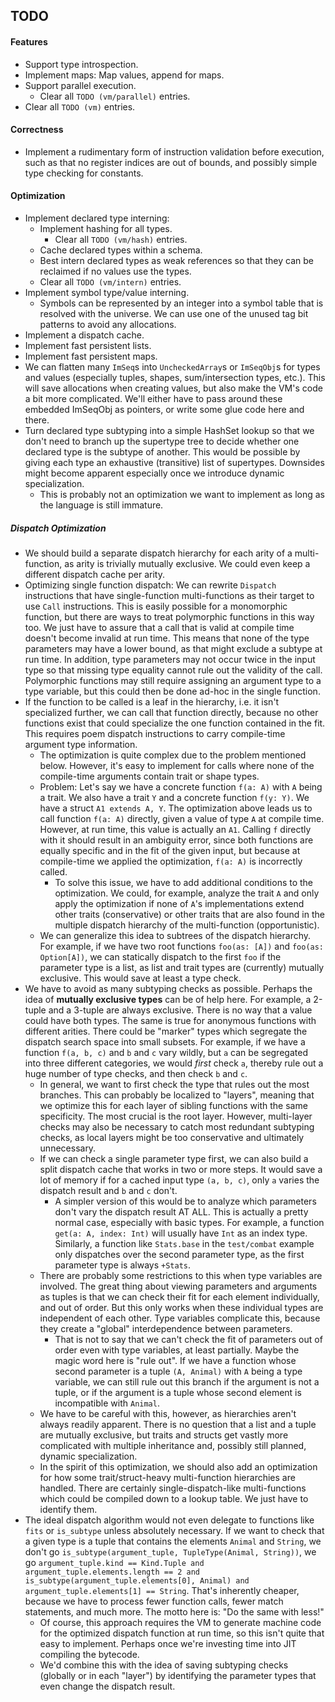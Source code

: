 ## TODO

#### Features

- Support type introspection.
- Implement maps: Map values, append for maps.
- Support parallel execution.
  - Clear all `TODO (vm/parallel)` entries.
- Clear all `TODO (vm)` entries.

#### Correctness

- Implement a rudimentary form of instruction validation before execution, such as that no register indices are out of bounds, and possibly simple type checking for constants.

#### Optimization

- Implement declared type interning:
  - Implement hashing for all types.
    - Clear all `TODO (vm/hash)` entries.
  - Cache declared types within a schema.
  - Best intern declared types as weak references so that they can be reclaimed if no values use the types.
  - Clear all `TODO (vm/intern)` entries.
- Implement symbol type/value interning.
  - Symbols can be represented by an integer into a symbol table that is resolved with the universe. We can use one of the unused tag bit patterns to avoid any allocations.
- Implement a dispatch cache.
- Implement fast persistent lists.
- Implement fast persistent maps.
- We can flatten many `ImSeq`s into `UncheckedArray`s or `ImSeqObj`s for types and values (especially tuples, shapes, sum/intersection types, etc.). This will save allocations when creating values, but also make the VM's code a bit more complicated. We'll either have to pass around these embedded ImSeqObj as pointers, or write some glue code here and there.
- Turn declared type subtyping into a simple HashSet lookup so that we don't need to branch up the supertype tree to decide whether one declared type is the subtype of another. This would be possible by giving each type an exhaustive (transitive) list of supertypes. Downsides might become apparent especially once we introduce dynamic specialization.
  - This is probably not an optimization we want to implement as long as the language is still immature.

##### Dispatch Optimization

- We should build a separate dispatch hierarchy for each arity of a multi-function, as arity is trivially mutually exclusive. We could even keep a different dispatch cache per arity. 
- Optimizing single function dispatch: We can rewrite `Dispatch` instructions that have single-function multi-functions as their target to use `Call` instructions. This is easily possible for a monomorphic function, but there are ways to treat polymorphic functions in this way too. We just have to assure that a call that is valid at compile time doesn't become invalid at run time. This means that none of the type parameters may have a lower bound, as that might exclude a subtype at run time. In addition, type parameters may not occur twice in the input type so that missing type equality cannot rule out the validity of the call. Polymorphic functions may still require assigning an argument type to a type variable, but this could then be done ad-hoc in the single function.
- If the function to be called is a leaf in the hierarchy, i.e. it isn't specialized further, we can call that function directly, because no other functions exist that could specialize the one function contained in the fit. This requires poem dispatch instructions to carry compile-time argument type information. 
  - The optimization is quite complex due to the problem mentioned below. However, it's easy to implement for calls where none of the compile-time arguments contain trait or shape types.
  - Problem: Let's say we have a concrete function `f(a: A)` with `A` being a trait. We also have a trait `Y` and a concrete function `f(y: Y)`. We have a struct `A1 extends A, Y`. The optimization above leads us to call function `f(a: A)` directly, given a value of type `A` at compile time. However, at run time, this value is actually an `A1`. Calling `f` directly with it should result in an ambiguity error, since both functions are equally specific and in the fit of the given input, but because at compile-time we applied the optimization, `f(a: A)` is incorrectly called.
    - To solve this issue, we have to add additional conditions to the optimization. We could, for example, analyze the trait `A` and only apply the optimization if none of `A`'s implementations extend other traits (conservative) or other traits that are also found in the multiple dispatch hierarchy of the multi-function (opportunistic).
  - We can generalize this idea to subtrees of the dispatch hierarchy. For example, if we have two root functions `foo(as: [A])` and `foo(as: Option[A])`, we can statically dispatch to the first `foo` if the parameter type is a list, as list and trait types are (currently) mutually exclusive. This would save at least a type check.
- We have to avoid as many subtyping checks as possible. Perhaps the idea of **mutually exclusive types** can be of help here. For example, a 2-tuple and a 3-tuple are always exclusive. There is no way that a value could have both types. The same is true for anonymous functions with different arities. There could be "marker" types which segregate the dispatch search space into small subsets. For example, if we have a function `f(a, b, c)` and `b` and `c` vary wildly, but `a` can be segregated into three different categories, we would *first* check `a`, thereby rule out a huge number of type checks, and then check `b` and `c`.
  - In general, we want to first check the type that rules out the most branches. This can probably be localized to "layers", meaning that we optimize this for each layer of sibling functions with the same specificity. The most crucial is the root layer. However, multi-layer checks may also be necessary to catch most redundant subtyping checks, as local layers might be too conservative and ultimately unnecessary.
  - If we can check a single parameter type first, we can also build a split dispatch cache that works in two or more steps. It would save a lot of memory if for a cached input type `(a, b, c)`, only `a` varies the dispatch result and `b` and `c` don't.
    - A simpler version of this would be to analyze which parameters don't vary the dispatch result AT ALL. This is actually a pretty normal case, especially with basic types. For example, a function `get(a: A, index: Int)` will usually have `Int` as an index type. Similarly, a function like `Stats.base` in the `test/combat` example only dispatches over the second parameter type, as the first parameter type is always `+Stats`.
  - There are probably some restrictions to this when type variables are involved. The great thing about viewing parameters and arguments as tuples is that we can check their fit for each element individually, and out of order. But this only works when these individual types are independent of each other. Type variables complicate this, because they create a "global" interdependence between parameters.
    - That is not to say that we can't check the fit of parameters out of order even with type variables, at least partially. Maybe the magic word here is "rule out". If we have a function whose second parameter is a tuple `(A, Animal)` with `A` being a type variable, we can still rule out this branch if the argument is not a tuple, or if the argument is a tuple whose second element is incompatible with `Animal`.
  - We have to be careful with this, however, as hierarchies aren't always readily apparent. There is no question that a list and a tuple are mutually exclusive, but traits and structs get vastly more complicated with multiple inheritance and, possibly still planned, dynamic specialization.
  - In the spirit of this optimization, we should also add an optimization for how some trait/struct-heavy multi-function hierarchies are handled. There are certainly single-dispatch-like multi-functions which could be compiled down to a lookup table. We just have to identify them.
- The ideal dispatch algorithm would not even delegate to functions like `fits` or `is_subtype` unless absolutely necessary. If we want to check that a given type is a tuple that contains the elements `Animal` and `String`, we don't go `is_subtype(argument_tuple, TupleType(Animal, String))`, we go `argument_tuple.kind == Kind.Tuple and argument_tuple.elements.length == 2 and is_subtype(argument_tuple.elements[0], Animal) and argument_tuple.elements[1] == String`. That's inherently cheaper, because we have to process fewer function calls, fewer match statements, and much more. The motto here is: "Do the same with less!"
  - Of course, this approach requires the VM to generate machine code for the optimized dispatch function at run time, so this isn't quite that easy to implement. Perhaps once we're investing time into JIT compiling the bytecode.
  - We'd combine this with the idea of saving subtyping checks (globally or in each "layer") by identifying the parameter types that even change the dispatch result.
